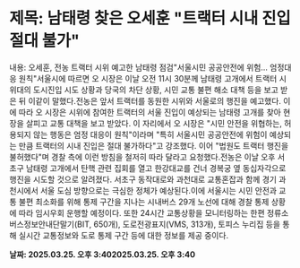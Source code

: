 # **제목: 남태령 찾은 오세훈 "트랙터 시내 진입 절대 불가"**

  내용: 오세훈, 전농 트랙터 시위 예고한 남태령 점검"서울시민 공공안전에 위험… 엄정대응 원칙"서울시에 따르면 오 시장은 이날 오전 11시 30분께 남태령 고개에서 트랙터 시위대의 도시진입 시도 상황과 당국의 차단 상황, 시민 교통 불편 해소 대책 등을 보고 받은 뒤 이같이 말했다.전농은 앞서 트랙터를 동원한 시위와 서울로의 행진을 예고했다. 이에 따라 오 시장은 시위에 참여한 트랙터의 서울 진입이 예상되는 남태령 고개를 찾아 현장을 살피고 교통 대책을 보고 받았다. 이 자리에서 오 시장은 "시민 안전을 위협하는, 허용되지 않는 행동은 엄정 대응이 원칙"이라며 "특히 서울시민 공공안전에 위험이 예상되는 만큼 트랙터의 시내 진입은 절대 불가하다"고 강조했다. 이어 "법원도 트랙터 행진을 불허했다"며 경찰 측에 이런 방침을 철저히 따라 달라고 요청했다.전농은 이날 오후 서초구 남태령 고개에서 탄핵 관련 집회를 열고 한강대교를 건너 경복궁 옆 동십자각으로 행진을 시도할 것으로 알려졌다. 서초구 동작대로와 과천대로 교통혼잡과 함께 경기 과천시에서 서울 도심 방향으로는 극심한 정체가 예상된다.이에 서울시는 시민 안전과 교통 불편 최소화를 위해 통제 구간을 지나는 시내버스 29개 노선에 대해 경찰 통제 상황에 따라 임시우회 운행할 예정이다. 또한 24시간 교통상황을 모니터링하는 한편 정류소 버스정보안내단말기(BIT, 650개), 도로전광표지(VMS, 313개), 토피스 누리집 등을 통해 실시간 교통정보와 도로 통제 구간 등에 대한 정보를 제공 중이다.

  **날짜: 2025.03.25. 오후 3:402025.03.25. 오후 3:40**